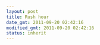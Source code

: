 ```yaml
---
layout: post
title: Rush hour
date_gmt: 2011-09-20 02:42:16
modified_gmt: 2011-09-20 02:42:16
status: inherit
---
```


